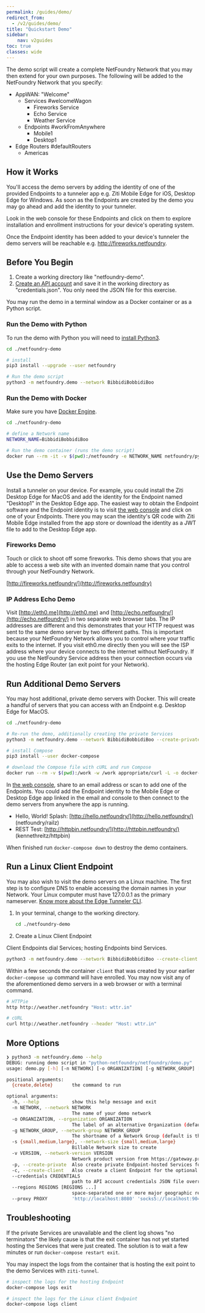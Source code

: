 ```yaml
---
permalink: /guides/demo/
redirect_from:
  - /v2/guides/demo/
title: "Quickstart Demo"
sidebar:
    nav: v2guides
toc: true
classes: wide
---
```


The demo script will create a complete NetFoundry Network that you may then extend for your own purposes. The following will be added to the NetFoundry Network that you specify:

* AppWAN: "Welcome"
    * Services #welcomeWagon
        * Fireworks Service
        * Echo Service
        * Weather Service
    * Endpoints #workFromAnywhere
        * Mobile1
        * Desktop1
* Edge Routers #defaultRouters
    * Americas

## How it Works

You'll access the demo servers by adding the identity of one of the provided Endpoints to a tunneler app e.g. Ziti Mobile Edge for iOS, Desktop Edge for Windows. As soon as the Endpoints are created by the demo you may go ahead and add the identity to your tunneler.

Look in the web console for these Endpoints and click on them to explore installation and enrollment instructions for your device's operating system.

Once the Endpoint identity has been added to your device's tunneler the demo servers will be reachable e.g. http://fireworks.netfoundry.

## Before You Begin

1. Create a working directory like "netfoundry-demo".
1. [Create an API account](/guides/authentication/#get-an-api-account) and save it in the working directory as "credentials.json". You only need the JSON file for this exercise.

You may run the demo in a terminal window as a Docker container or as a Python script.

### Run the Demo with Python

To run the demo with Python you will need to [install Python3](https://www.python.org/downloads/).

```bash
cd ./netfoundry-demo

# install
pip3 install --upgrade --user netfoundry

# Run the demo script
python3 -m netfoundry.demo --network BibbidiBobbidiBoo
```

### Run the Demo with Docker

Make sure you have [Docker Engine](https://docs.docker.com/engine/install/).

```bash
cd ./netfoundry-demo

# define a Network name
NETWORK_NAME=BibbidiBobbidiBoo

# Run the demo container (runs the demo script)
docker run --rm -it -v $(pwd):/netfoundry -e NETWORK_NAME netfoundry/python:demo
```

## Use the Demo Servers

Install a tunneler on your device. For example, you could install the Ziti Desktop Edge for MacOS and add the identity for the Endpoint named "Desktop1" in the Desktop Edge app. The easiest way to obtain the Endpoint software and the Endpoint identity is to visit [the web console](https://nfconsole.io/login) and click on one of your Endpoints. There you may scan the identity's QR code with Ziti Mobile Edge installed from the app store or download the identity as a JWT file to add to the Desktop Edge app.

### Fireworks Demo

Touch or click to shoot off some fireworks. This demo shows that you are able to access a web site with an invented domain name that you control through your NetFoundry Network.

[http://fireworks.netfoundry/](http://fireworks.netfoundry)

### IP Address Echo Demo

Visit [http://eth0.me](http://eth0.me) and [http://echo.netfoundry/](http://echo.netfoundry/) in two separate web browser tabs. The IP addresses are different and this demonstrates that your HTTP request was sent to the same demo server by two different paths. This is important because your NetFoundry Network allows you to control where your traffic exits to the internet. If you visit eth0.me directly then you will see the ISP address where your device connects to the internet without NetFoundry. If you use the NetFoundry Service address then your connection occurs via the hosting Edge Router (an exit point for your Network).

## Run Additional Demo Servers

You may host additional, private demo servers with Docker. This will create a handful of servers that you can access with an Endpoint e.g. Desktop Edge for MacOS.

```bash
cd ./netfoundry-demo

# Re-run the demo, additionally creating the private Services
python3 -m netfoundry.demo --network BibbidiBobbidiBoo --create-private

# install Compose
pip3 install --user docker-compose

# download the Compose file with cURL and run Compose
docker run --rm -v $(pwd):/work -w /work appropriate/curl -L -o docker-compose.yml https://raw.githubusercontent.com/netfoundry/developer-tools/master/docker/docker-compose.yml && docker-compose up --detach
```

In [the web console](https://nfconsole.io/login), share to an email address or scan to add one of the Endpoints. You could add the Endpoint identity to the Mobile Edge or Desktop Edge app linked in the email and console to then connect to the demo servers from anywhere the app is running.

* Hello, World! Splash: [http://hello.netfoundry/](http://hello.netfoundry/) (netfoundry/railz)
* REST Test: [http://httpbin.netfoundry/](http://httpbin.netfoundry/) (kennethreitz/httpbin)

When finished run `docker-compose down` to destroy the demo containers.

## Run a Linux Client Endpoint

You may also wish to visit the demo servers on a Linux machine. The first step is to configure DNS to enable accessing the domain names in your Network. Your Linux computer must have 127.0.0.1 as the primary nameserver. [Know more about the Edge Tunneler CLI](https://support.netfoundry.io/hc/en-us/articles/360045177311).

1. In your terminal, change to the working directory.

    ```bash
    cd ./netfoundry-demo
    ```

1. Create a Linux Client Endpoint

Client Endpoints dial Services; hosting Endpoints bind Services.

```bash
python3 -m netfoundry.demo --network BibbidiBobbidiBoo --create-client
```

Within a few seconds the container `client` that was created by your earlier `docker-compose up` command  will have enrolled. You may now visit any of the aforementioned demo servers in a web browser or with a terminal command.

```bash
# HTTPie
http http://weather.netfoundry "Host: wttr.in"
```

```bash
# cURL
curl http://weather.netfoundry --header "Host: wttr.in"
```

## More Options

```bash
❯ python3 -m netfoundry.demo --help
DEBUG: running demo script in "python-netfoundry/netfoundry/demo.py"
usage: demo.py [-h] [-n NETWORK] [-o ORGANIZATION] [-g NETWORK_GROUP] [-s {small,medium,large}] [-v VERSION] [-p] [-c] [--credentials CREDENTIALS] [--regions REGIONS [REGIONS ...]] [--proxy PROXY] [{create,delete}]

positional arguments:
  {create,delete}       the command to run

optional arguments:
  -h, --help            show this help message and exit
  -n NETWORK, --network NETWORK
                        The name of your demo network
  -o ORGANIZATION, --organization ORGANIZATION
                        The label of an alternative Organization (default is Org of caller)
  -g NETWORK_GROUP, --network-group NETWORK_GROUP
                        The shortname of a Network Group (default is the first, typically singular, Group known to this Org)
  -s {small,medium,large}, --network-size {small,medium,large}
                        Billable Network size to create
  -v VERSION, --network-version VERSION
                        Network product version from https://gateway.production.netfoundry.io/product-metadata/v2/download-urls.json
  -p, --create-private  Also create private Endpoint-hosted Services for the optional Docker Compose portion of the quickstart
  -c, --create-client   Also create a client Endpoint for the optional Linux portion of the quickstart
  --credentials CREDENTIALS
                        path to API account credentials JSON file overrides NETFOUNDRY_API_ACCOUNT
  --regions REGIONS [REGIONS ...]
                        space-separated one or more major geographic regions in which to place Edge Routers for overlay fabric: Americas EuropeMiddleEastAfrica AsiaPacific
  --proxy PROXY         'http://localhost:8080' 'socks5://localhost:9046'
```

## Troubleshooting

If the private Services are unavailable and the client log shows "no terminators" the likely cause is that the exit container has not yet started hosting the Services that were just created. The solution is to wait a few minutes or run `docker-compose restart exit`.

You may inspect the logs from the container that is hosting the exit point to the demo Services with `ziti-tunnel`.

```bash
# inspect the logs for the hosting Endpoint
docker-compose logs exit

# inspect the logs for the Linux client Endpoint
docker-compose logs client
```
